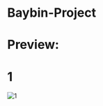 # Baybin-Project

# Preview:

# 1

![1](https://github.com/jaapeee/Baybin-Project/assets/84661212/72da8068-7f78-4944-8b7f-947d877abefc)
